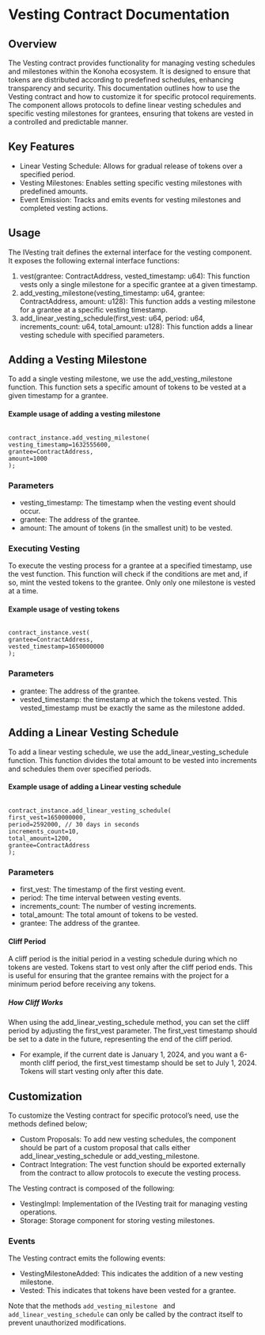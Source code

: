 # Vesting Contract Documentation

## Overview

The Vesting contract provides functionality for managing vesting schedules and milestones within the Konoha ecosystem. It is designed to ensure that tokens are distributed according to predefined schedules, enhancing transparency and security. This documentation outlines how to use the Vesting contract and how to customize it for specific protocol requirements.
The component allows protocols to define linear vesting schedules and specific vesting milestones for grantees, ensuring that tokens are vested in a controlled and predictable manner.

## Key Features

- Linear Vesting Schedule: Allows for gradual release of tokens over a specified period.
- Vesting Milestones: Enables setting specific vesting milestones with predefined amounts.
- Event Emission: Tracks and emits events for vesting milestones and completed vesting actions.

## Usage

The IVesting trait defines the external interface for the vesting component.
It exposes the following external interface functions:

1. vest(grantee: ContractAddress, vested_timestamp: u64): This function vests only a single milestone for a specific grantee at a given timestamp.
2. add_vesting_milestone(vesting_timestamp: u64, grantee: ContractAddress, amount: u128): This function adds a vesting milestone for a grantee at a specific vesting timestamp.
3. add_linear_vesting_schedule(first_vest: u64, period: u64, increments_count: u64, total_amount: u128): This function adds a linear vesting schedule with specified parameters.

## Adding a Vesting Milestone

To add a single vesting milestone, we use the add_vesting_milestone function. This function sets a specific amount of tokens to be vested at a given timestamp for a grantee.

#### Example usage of adding a vesting milestone

```

contract_instance.add_vesting_milestone(
vesting_timestamp=1632555600,
grantee=ContractAddress,
amount=1000
);

```

### Parameters

- vesting_timestamp: The timestamp when the vesting event should occur.
- grantee: The address of the grantee.
- amount: The amount of tokens (in the smallest unit) to be vested.

### Executing Vesting

To execute the vesting process for a grantee at a specified timestamp, use the vest function. This function will check if the conditions are met and, if so, mint the vested tokens to the grantee. Only only one milestone is vested at a time.


#### Example usage of vesting tokens

```

contract_instance.vest(
grantee=ContractAddress,
vested_timestamp=1650000000
);
```

### Parameters

- grantee: The address of the grantee.
- vested_timestamp: the timestamp at which the tokens vested. This vested_timestamp must be exactly the same as the milestone added.

## Adding a Linear Vesting Schedule

To add a linear vesting schedule, we use the add_linear_vesting_schedule function. This function divides the total amount to be vested into increments and schedules them over specified periods.

#### Example usage of adding a Linear vesting schedule

```

contract_instance.add_linear_vesting_schedule(
first_vest=1650000000,
period=2592000, // 30 days in seconds
increments_count=10,
total_amount=1200,
grantee=ContractAddress
);

```

### Parameters

- first_vest: The timestamp of the first vesting event.
- period: The time interval between vesting events.
- increments_count: The number of vesting increments.
- total_amount: The total amount of tokens to be vested.
- grantee: The address of the grantee.

#### Cliff Period

A cliff period is the initial period in a vesting schedule during which no tokens are vested. Tokens start to vest only after the cliff period ends. This is useful for ensuring that the grantee remains with the project for a minimum period before receiving any tokens.

##### How Cliff Works
When using the add_linear_vesting_schedule method, you can set the cliff period by adjusting the first_vest parameter. The first_vest timestamp should be set to a date in the future, representing the end of the cliff period.

* For example, if the current date is January 1, 2024, and you want a 6-month cliff period, the first_vest timestamp should be set to July 1, 2024. Tokens will start vesting only after this date.

## Customization

To customize the Vesting contract for specific protocol’s need, use the methods defined below;

- Custom Proposals: To add new vesting schedules, the component should be part of a custom proposal that calls either add_linear_vesting_schedule or add_vesting_milestone.
- Contract Integration: The vest function should be exported externally from the contract to allow protocols to execute the vesting process.

The Vesting contract is composed of the following:

- VestingImpl: Implementation of the IVesting trait for managing vesting operations.
- Storage: Storage component for storing vesting milestones.

### Events

The Vesting contract emits the following events:

- VestingMilestoneAdded: This indicates the addition of a new vesting milestone.
- Vested: This indicates that tokens have been vested for a grantee.

Note that the methods `add_vesting_milestone ` and `add_linear_vesting_schedule` can only be called by the contract itself to prevent unauthorized modifications.
